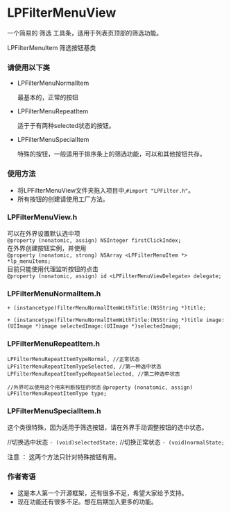# LPFilterMenuView
一个简易的 筛选 工具条，适用于列表页顶部的筛选功能。


LPFilterMenuItem 筛选按钮基类

### 请使用以下类
* LPFilterMenuNormalItem
  
  最基本的，正常的按钮
  
* LPFilterMenuRepeatItem
 
  适于于有两种selected状态的按钮。
  
* LPFilterMenuSpecialItem

  特殊的按钮，一般适用于排序条上的筛选功能，可以和其他按钮共存。
  
### 使用方法

* 将LPFilterMenuView文件夹拖入项目中,`#import "LPFilter.h"`。
* 所有按钮的创建请使用工厂方法。


### LPFilterMenuView.h

可以在外界设置默认选中项  
`@property (nonatomic, assign) NSInteger firstClickIndex;`  
在外界创建按钮实例，并使用  
`@property (nonatomic, strong) NSArray <LPFilterMenuItem *> *lp_menuItems;`  
目前只能使用代理监听按钮的点击  
`@property (nonatomic, assign) id <LPFilterMenuViewDelegate> delegate;`


### LPFilterMenuNormalItem.h


`+ (instancetype)filterMenuNormalItemWithTitle:(NSString *)title;`

`+ (instancetype)filterMenuNormalItemWithTitle:(NSString *)title image:(UIImage *)image selectedImage:(UIImage *)selectedImage;
`

### LPFilterMenuRepeatItem.h

    LPFilterMenuRepeatItemTypeNormal, //正常状态
    LPFilterMenuRepeatItemTypeSelected, //第一种选中状态
    LPFilterMenuRepeatItemTypeRepeatSelected, //第二种选中状态

`//外界可以使用这个用来判断按钮的状态`
`@property (nonatomic, assign) LPFilterMenuRepeatItemType type;`

### LPFilterMenuSpecialItem.h

这个类很特殊，因为适用于筛选按钮，请在外界手动调整按钮的选中状态。

//切换选中状态
`- (void)selectedState;`
//切换正常状态
`- (void)normalState;`
 
注意 ： 这两个方法只针对特殊按钮有用。


### 作者寄语
* 这是本人第一个开源框架，还有很多不足，希望大家给予支持。
* 现在功能还有很多不足。想在后期加入更多的功能。
